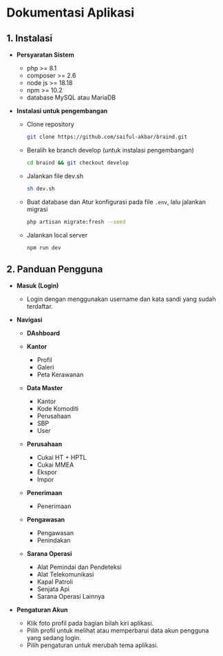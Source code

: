 # Dokumentasi Aplikasi

## 1. Instalasi

- **Persyaratan Sistem**

  - php >= 8.1
  - composer >= 2.6
  - node js >= 18.18
  - npm >= 10.2
  - database MySQL atau MariaDB

- **Instalasi untuk pengembangan**
  - Clone repository
    ```bash
    git clone https://github.com/saiful-akbar/braind.git
    ```
  - Beralih ke branch develop (untuk instalasi pengembangan)
    ```bash
    cd braind && git checkout develop
    ```
  - Jalankan file dev.sh
    ```sh
    sh dev.sh
    ```
  - Buat database dan Atur konfigurasi pada file `.env`, lalu jalankan migrasi
    ```bash
    php artisan migrate:fresh --seed
    ```
  - Jalankan local server
    ```bash
    npm run dev
    ```

## 2. Panduan Pengguna

- **Masuk (Login)**

  - Login dengan menggunakan username dan kata sandi yang sudah terdaftar.

- **Navigasi**

  - **DAshboard**

  - **Kantor**

    - Profil
    - Galeri
    - Peta Kerawanan

  - **Data Master**

    - Kantor
    - Kode Komoditi
    - Perusahaan
    - SBP
    - User

  - **Perusahaan**

    - Cukai HT + HPTL
    - Cukai MMEA
    - Ekspor
    - Impor

  - **Penerimaan**

    - Penerimaan

  - **Pengawasan**

    - Pengawasan
    - Penindakan

  - **Sarana Operasi**

    - Alat Pemindai dan Pendeteksi
    - Alat Telekomunikasi
    - Kapal Patroli
    - Senjata Api
    - Sarana Operasi Lainnya

- **Pengaturan Akun**
  - Klik foto profil pada bagian bilah kiri aplikasi.
  - Pilih profil untuk melihat atau memperbarui data akun pengguna yang sedang login.
  - Pilih pengaturan untuk merubah tema aplikasi.
